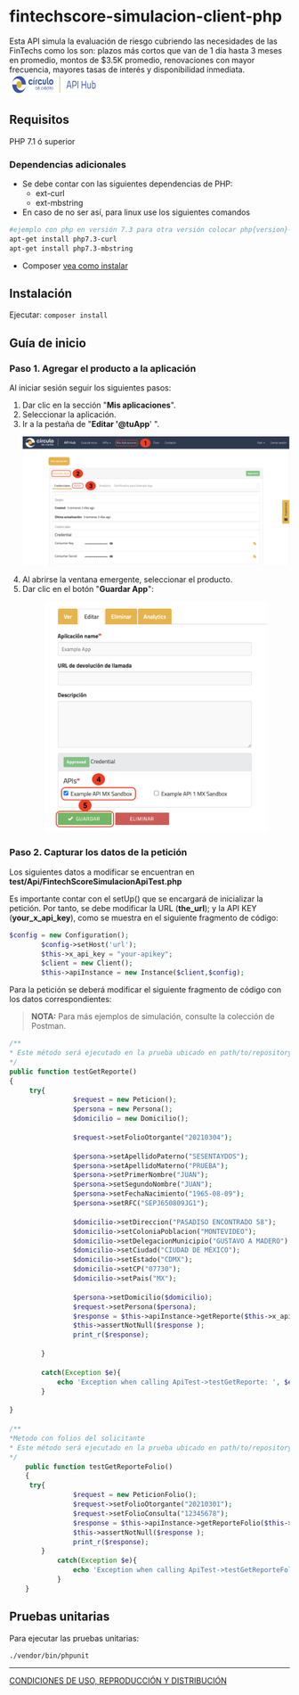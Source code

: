 # fintechscore-simulacion-client-php

Esta API simula la evaluación de riesgo cubriendo las necesidades de las FinTechs como los son: plazos más cortos que van de 1 día hasta 3 meses en promedio, montos de $3.5K promedio, renovaciones con mayor frecuencia, mayores tasas de interés y disponibilidad inmediata. <br/><img src='https://github.com/APIHub-CdC/imagenes-cdc/blob/master/circulo_de_credito-apihub.png' height='37' width='160'/><br/>

## Requisitos

PHP 7.1 ó superior

### Dependencias adicionales

- Se debe contar con las siguientes dependencias de PHP:
  - ext-curl
  - ext-mbstring
- En caso de no ser así, para linux use los siguientes comandos

```sh
#ejemplo con php en versión 7.3 para otra versión colocar php{version}-curl
apt-get install php7.3-curl
apt-get install php7.3-mbstring
```

- Composer [vea como instalar][1]

## Instalación

Ejecutar: `composer install`

## Guía de inicio

### Paso 1. Agregar el producto a la aplicación

Al iniciar sesión seguir los siguientes pasos:

1.  Dar clic en la sección "**Mis aplicaciones**".
2.  Seleccionar la aplicación.
3.  Ir a la pestaña de "**Editar '@tuApp**' ".
    <p align="center">
      <img src="https://github.com/APIHub-CdC/imagenes-cdc/blob/master/edit_applications.jpg" width="900">
    </p>
4.  Al abrirse la ventana emergente, seleccionar el producto.
5.  Dar clic en el botón "**Guardar App**":
    <p align="center">
      <img src="https://github.com/APIHub-CdC/imagenes-cdc/blob/master/selected_product.jpg" width="400">
    </p>

### Paso 2. Capturar los datos de la petición

Los siguientes datos a modificar se encuentran en **test/Api/FintechScoreSimulacionApiTest.php**

Es importante contar con el setUp() que se encargará de inicializar la petición. Por tanto, se debe modificar la URL (**the_url**); y la API KEY (**your_x_api_key**), como se muestra en el siguiente fragmento de código:

```php
$config = new Configuration();
        $config->setHost('url');
        $this->x_api_key = "your-apikey";
        $client = new Client();
        $this->apiInstance = new Instance($client,$config);
```

Para la petición se deberá modificar el siguiente fragmento de código con los datos correspondientes:

> **NOTA:** Para más ejemplos de simulación, consulte la colección de Postman.

```php
/**
* Este método será ejecutado en la prueba ubicado en path/to/repository/test/Api/FintechScoreSimulacionApiTest.php
*/
public function testGetReporte()
{
     try{
                $request = new Peticion();
                $persona = new Persona();
                $domicilio = new Domicilio();

                $request->setFolioOtorgante("20210304");

                $persona->setApellidoPaterno("SESENTAYDOS");
                $persona->setApellidoMaterno("PRUEBA");
                $persona->setPrimerNombre("JUAN");
                $persona->setSegundoNombre("JUAN");
                $persona->setFechaNacimiento("1965-08-09");
                $persona->setRFC("SEPJ650809JG1");
                
                $domicilio->setDireccion("PASADISO ENCONTRADO 58");
                $domicilio->setColoniaPoblacion("MONTEVIDEO");
                $domicilio->setDelegacionMunicipio("GUSTAVO A MADERO");
                $domicilio->setCiudad("CIUDAD DE MÉXICO");
                $domicilio->setEstado("CDMX");
                $domicilio->setCP("07730");
                $domicilio->setPais("MX");
            
                $persona->setDomicilio($domicilio);
                $request->setPersona($persona);
                $response = $this->apiInstance->getReporte($this->x_api_key, $request);
                $this->assertNotNull($response );
                print_r($response);

        }
 
        catch(Exception $e){
            echo 'Exception when calling ApiTest->testGetReporte: ', $e->getMessage(), PHP_EOL;
        }
      
}

/**
*Metodo con folios del solicitante
* Este método será ejecutado en la prueba ubicado en path/to/repository/test/Api/FintechScoreSimulacionApiTest.php
*/
    public function testGetReporteFolio()
    {
     try{
                $request = new PeticionFolio();
                $request->setFolioOtorgante("20210301");
                $request->setFolioConsulta("12345678");
                $response = $this->apiInstance->getReporteFolio($this->x_api_key, $request);
                $this->assertNotNull($response );
                print_r($response);
        }
            catch(Exception $e){
                echo 'Exception when calling ApiTest->testGetReporteFolio: ', $e->getMessage(), PHP_EOL;
            }
    }
```

## Pruebas unitarias

Para ejecutar las pruebas unitarias:

```sh
./vendor/bin/phpunit
```

---
[CONDICIONES DE USO, REPRODUCCIÓN Y DISTRIBUCIÓN](https://github.com/APIHub-CdC/licencias-cdc)

[1]: https://getcomposer.org/doc/00-intro.md#installation-linux-unix-macos
